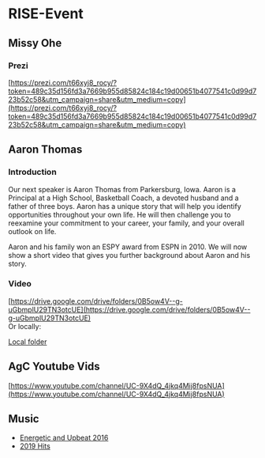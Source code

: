 # RISE-Event
 




## Missy Ohe 
### Prezi

[https://prezi.com/t66xyj8_rocy/?token=489c35d156fd3a7669b955d85824c184c19d00651b4077541c0d99d723b52c58&utm_campaign=share&utm_medium=copy](https://prezi.com/t66xyj8_rocy/?token=489c35d156fd3a7669b955d85824c184c19d00651b4077541c0d99d723b52c58&utm_campaign=share&utm_medium=copy)




## Aaron Thomas 

### Introduction
Our next speaker is Aaron Thomas from Parkersburg, Iowa.  Aaron is a Principal at a High School, Basketball Coach, a devoted husband and a father of three boys.   Aaron has a unique story that will help you identify opportunities throughout your own life.  He will then challenge you to reexamine your commitment to your career, your family, and your overall outlook on life.     

Aaron and his family won an ESPY award from ESPN in 2010.  We will now show a short video that gives you further background about Aaron and his story.  


### Video
[https://drive.google.com/drive/folders/0B5ow4V--g-uGbmplU29TN3otcUE](https://drive.google.com/drive/folders/0B5ow4V--g-uGbmplU29TN3otcUE)    
Or locally:    

[Local folder](Speaking%20Videos)




## AgC Youtube Vids
[https://www.youtube.com/channel/UC-9X4dQ_4jkq4Mij8fpsNUA](https://www.youtube.com/channel/UC-9X4dQ_4jkq4Mij8fpsNUA)


## Music
* [Energetic and Upbeat 2016](https://www.youtube.com/watch?v=Gir3u0L3zto)
* [2019 Hits](https://www.youtube.com/watch?v=kGKkUN50R0c)

